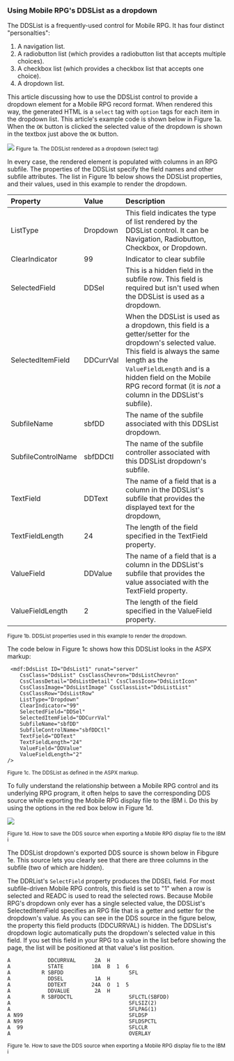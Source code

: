 ﻿### Using Mobile RPG's DDSList as a dropdown

The DDSList is a frequently-used control for Mobile RPG.  It has four distinct "personalties":

1. A navigation list.
2. A radiobutton list (which provides a radiobutton list that accepts multiple choices).
3. A checkbox list (which provides a checkbox list that accepts one choice).
4. A dropdown list. 

This article discussing how to use the DDSList control to provide a dropdown element for a Mobile RPG record format. When rendered this way, the generated HTML is a `select` tag with `option` tags for each item in the dropdown list. This article's example code is shown below in Figure 1a. When the `OK` button is clicked the selected value of the dropdown is shown in the textbox just above the `OK` button.

![](http://asna.com/filebin/marketing/article-figures/mobile-rp-dropdown-example.png)
<small>Figure 1a. The DDSList rendered as a dropdown (select tag)</small>

In every case, the rendered element is populated with columns in an RPG subfile.  The properties of the DDSList specify the field names and other subfile attributes. The list in Figure 1b below shows the DDSList properties, and their values, used in this example to render the dropdown.

| Property | Value |Description
|:------------------ |:-------- |:--
| ListType | Dropdown |This field indicates the type of list rendered by the DDSList control. It can be Navigation, Radiobutton, Checkbox, or Dropdown.
| ClearIndicator | 99 |Indicator to clear subfile
| SelectedField | DDSel |This is a hidden field in the subfile row. This field is required but isn't used when the DDSList is used as a dropdown.
| SelectedItemField | DDCurrVal |When the DDSList is used as a dropdown, this field is a getter/setter for the dropdown's selected value. This field is always the same length as the `ValueFieldLength` and is a hidden field on the Mobile RPG record format (it is _not_ a column in the DDSList's subfile).
| SubfileName | sbfDD |The name of the subfile associated with this DDSList dropdown.
| SubfileControlName | sbfDDCtl |The name of the subfile controller associated with this DDSList dropdown's subfile.
| TextField | DDText | The name of a field that is a column in the DDSList's subfile that provides the displayed text for the dropdown, 
| TextFieldLength | 24 |The length of the field specified in the TextField property.
| ValueField | DDValue |The name of a field that is a column in the DDSList's subfile that provides the value associated with the TextField property. 
| ValueFieldLength | 2 | The length of the field specified in the ValueField property.

<small>Figure 1b. DDSList properties used in this example to render the dropdown.</small>

The code below in Figure 1c shows how this DDSList looks in the ASPX markup:

	 <mdf:DdsList ID="DdsList1" runat="server" 
	    CssClass="DdsList" CssClassChevron="DdsListChevron" 
	    CssClassDetail="DdsListDetail" CssClassIcon="DdsListIcon" 
	    CssClassImage="DdsListImage" CssClassList="DdsListList" 
	    CssClassRow="DdsListRow" 
	    ListType="Dropdown" 
	    ClearIndicator="99" 
	    SelectedField="DDSel" 
	    SelectedItemField="DDCurrVal" 
	    SubfileName="sbfDD" 
	    SubfileControlName="sbfDDCtl" 
	    TextField="DDText" 
	    TextFieldLength="24" 
	    ValueField="DDValue" 
	    ValueFieldLength="2" 
	/>
<small>Figure 1c. The DDSList as defined in the ASPX markup.</small>

To fully understand the relationship between a Mobile RPG control and its underlying RPG program, it often helps to save the corresponding DDS source while exporting the Mobile RPG display file to the IBM i. Do this by using the options in the red box below in Figure 1d. 

![](http://asna.com/filebin/marketing/article-figures/ddslist-as-dropdown-save.png)

<small>Figure 1d. How to save the DDS source when exporting a Mobile RPG display file to the IBM i</small>

The DDSList dropdown's exported DDS source is shown below in Fibgure 1e. This source lets you clearly see that there are three columns in the subfile (two of which are hidden).  

The DDRList's `SelectField` property produces the DDSEL field. For most subfile-driven Mobile RPG controls, this field is set to "1" when a row is selected and READC is used to read the selected rows. Because Mobile RPG's dropdown only ever has a single selected value, the DDSList's SelectedItemField specifies an RPG file that is a getter and setter for the dropdown's value. As you can see in the DDS source in the figure below, the property this field products (DDCURRVAL) is hidden. The DDSList's dropdown logic automatically puts the dropdown's selected value in this field. If you set this field in your RPG to a value in the list before showing the page, the list will be positioned at that value's list position.
  
    A            DDCURRVAL      2A  H
    A            STATE         10A  B  1  6
    A          R SBFDD                     SFL
    A            DDSEL          1A  H
    A            DDTEXT        24A  O  1  5
    A            DDVALUE        2A  H
    A          R SBFDDCTL                  SFLCTL(SBFDD)
    A                                      SFLSIZ(2)
    A                                      SFLPAG(1)
    A N99                                  SFLDSP
    A N99                                  SFLDSPCTL
    A  99                                  SFLCLR
    A                                      OVERLAY
<small>Figure 1e. How to save the DDS source when exporting a Mobile RPG display file to the IBM i</small>
